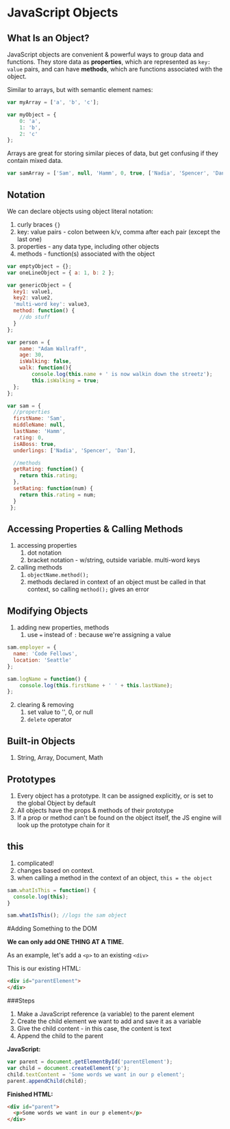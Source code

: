 # JavaScript Objects

## What Is an Object?
JavaScript objects are convenient & powerful ways to group data and functions. They store data as **properties**, which are represented as `key: value` pairs, and can have **methods**, which are functions associated with the object.

Similar to arrays, but with semantic element names:

```javascript
var myArray = ['a', 'b', 'c'];

var myObject = {
	0: 'a',
	1: 'b',
	2: 'c'
};
```

Arrays are great for storing similar pieces of data, but get confusing if they contain mixed data.

```javascript
var samArray = ['Sam', null, 'Hamm', 0, true, ['Nadia', 'Spencer', 'Dan']];
```

## Notation
We can declare objects using object literal notation:

1. curly braces `{}`
2. key: value pairs - colon between k/v, comma after each pair (except the last one)
3. properties - any data type, including other objects
4. methods - function(s) associated with the object

```javascript
var emptyObject = {};
var oneLineObject = { a: 1, b: 2 };

var genericObject = {
  key1: value1,
  key2: value2,
  'multi-word key': value3,
  method: function() {
    //do stuff
  }
};
```

```javascript
var person = {
	name: "Adam Wallraff",
	age: 30,
	isWalking: false,
	walk: function(){
		console.log(this.name + ' is now walkin down the streetz');
		this.isWalking = true;
  };
};
```

```javascript
var sam = {
  //properties
  firstName: 'Sam',
  middleName: null,
  lastName: 'Hamm',
  rating: 0,
  isABoss: true,
  underlings: ['Nadia', 'Spencer', 'Dan'],

  //methods
  getRating: function() {
  	return this.rating;
  },
  setRating: function(num) {
  	return this.rating = num;
  }
 };
```

## Accessing Properties & Calling Methods
1. accessing properties
	1. dot notation
	2. bracket notation - w/string, outside variable. multi-word keys
2. calling methods
	1. `objectName.method();`
	2. methods declared in context of an object must be called in that context, so calling `method();` gives an error

## Modifying Objects
1. adding new properties, methods
	1. use `=` instead of `:` because we're assigning a value

```javascript
sam.employer = {
  name: 'Code Fellows',
  location: 'Seattle'
};

sam.logName = function() {
	console.log(this.firstName + ' ' + this.lastName);
};
```

2. clearing & removing
	1. set value to '', 0, or null
	2. `delete`	operator

## Built-in Objects
1. String, Array, Document, Math

## Prototypes
1. Every object has a prototype. It can be assigned explicitly, or is set to the global Object by default
2. All objects have the props & methods of their prototype
3. If a prop or method can't be found on the object itself, the JS engine will look up the prototype chain for it

## this
1. complicated!
2. changes based on context.
3. when calling a method in the context of an object, `this = the object`

```javascript
sam.whatIsThis = function() {
  console.log(this);
}

sam.whatIsThis(); //logs the sam object
```


#Adding Something to the DOM

**We can only add ONE THING AT A TIME.**

As an example, let's add a `<p>` to an existing `<div>`

This is our existing HTML:

```HTML
<div id="parentElement">
</div>
```

###Steps

1. Make a JavaScript reference (a variable) to the parent element
2. Create the child element we want to add and save it as a variable
3. Give the child content - in this case, the content is text
4. Append the child to the parent

**JavaScript:**

```javascript
var parent = document.getElementById('parentElement');
var child = document.createElement('p');
child.textContent = 'Some words we want in our p element';
parent.appendChild(child);
```

**Finished HTML:**

```HTML
<div id="parent">
  <p>Some words we want in our p element</p>
</div>
```
